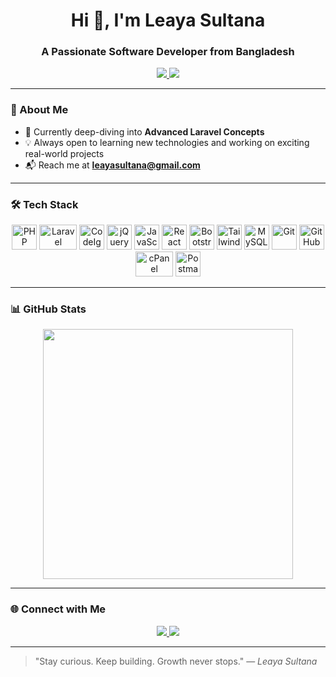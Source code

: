 <h1 align="center">Hi 👋, I'm Leaya Sultana</h1>
<h3 align="center">A Passionate Software Developer from Bangladesh</h3>
<p align="center">
  <a href="https://www.linkedin.com/in/leaya-sultana-74b1a21b4/" target="_blank">
    <img src="https://img.shields.io/badge/Leaya Sultana-LinkedIn-blue?style=flat-square&logo=linkedin" />
  </a>
  <a href="mailto:leayasultana@gmail.com">
    <img src="https://img.shields.io/badge/Gmail-leayasultana@gmail.com-red?style=flat-square&logo=gmail&logoColor=white" />
  </a>
</p>

---

### 🚀 About Me
- 🌱 Currently deep-diving into **Advanced Laravel Concepts**
- 💡 Always open to learning new technologies and working on exciting real-world projects
- 📬 Reach me at **leayasultana@gmail.com**

---

### 🛠️ Tech Stack

<p align="center">
  <!-- Backend -->
  <img src="https://cdn.jsdelivr.net/gh/devicons/devicon/icons/php/php-original.svg" alt="PHP" width="40" height="40"/>
<img src="https://img.shields.io/badge/Laravel-FF2D20?style=flat-square&logo=laravel&logoColor=white" alt="Laravel" width="60" height="40"/> 
  <img src="https://cdn.jsdelivr.net/gh/devicons/devicon/icons/codeigniter/codeigniter-plain.svg" alt="CodeIgniter" width="40" height="40"/>
  <img src="https://cdn.jsdelivr.net/gh/devicons/devicon/icons/jquery/jquery-original.svg" alt="jQuery" width="40" height="40"/>
  
  <!-- Frontend -->
  <img src="https://cdn.jsdelivr.net/gh/devicons/devicon/icons/javascript/javascript-original.svg" alt="JavaScript" width="40" height="40"/>
  <img src="https://cdn.jsdelivr.net/gh/devicons/devicon/icons/react/react-original.svg" alt="React" width="40" height="40"/>
  <img src="https://cdn.jsdelivr.net/gh/devicons/devicon/icons/bootstrap/bootstrap-original.svg" alt="Bootstrap" width="40" height="40"/>
  <img src="https://www.vectorlogo.zone/logos/tailwindcss/tailwindcss-icon.svg" alt="Tailwind CSS" width="40" height="40"/>
  
  <!-- Database -->
  <img src="https://cdn.jsdelivr.net/gh/devicons/devicon/icons/mysql/mysql-original.svg" alt="MySQL" width="40" height="40"/>
  
  <!-- Version Control -->
  <img src="https://cdn.jsdelivr.net/gh/devicons/devicon/icons/git/git-original.svg" alt="Git" width="40" height="40"/>
  <img src="https://cdn.jsdelivr.net/gh/devicons/devicon/icons/github/github-original.svg" alt="GitHub" width="40" height="40"/>
  
  <!-- Server Management -->
<img src="https://img.shields.io/badge/cPanel-FF6C2C?style=flat-square&logo=cpanel&logoColor=white" alt="cPanel" width="60" height="40"/>  
  <!-- API Testing -->
  <img src="https://www.vectorlogo.zone/logos/getpostman/getpostman-icon.svg" alt="Postman" width="40" height="40"/>
</p>

---

### 📊 GitHub Stats
<p align="center">
<!--   <img src="https://github-readme-stats.vercel.app/api?username=Leaya0214&show_icons=true&count_private=true&theme=vue&hide_border=true" width="400" /> -->
  <img src="https://github-readme-stats.vercel.app/api/top-langs/?username=Leaya0214&layout=compact&theme=vue&hide_border=true" width="400" />
</p>

<!-- Contribution Graph -->
<!--
<p align="center">
  <img src="https://github-readme-activity-graph.vercel.app/graph?username=Leaya0214&theme=light&hide_border=true&area=true" width="800" />
</p>
-->

---

### 🌐 Connect with Me
<p align="center">
  <a href="https://www.linkedin.com/in/leaya-sultana-74b1a21b4/" target="_blank">
    <img src="https://skillicons.dev/icons?i=linkedin" />
  </a>
  <a href="mailto:leayasultana@gmail.com">
    <img src="https://skillicons.dev/icons?i=gmail" />
  </a>
</p>

---

> "Stay curious. Keep building. Growth never stops." — *Leaya Sultana*
